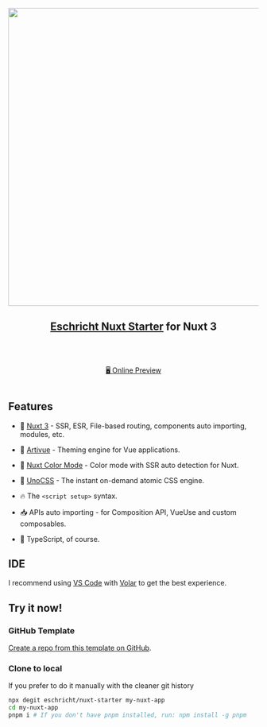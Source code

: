 <p align="center">
<img src="https://github.com/user-attachments/assets/5b6b4e2c-b4bd-4168-ba8e-ed6e43510bea" width="600"/>
</p>


<h2 align="center">
<a href="https://github.com/eschricht/nuxt-starter">Eschricht Nuxt Starter</a> for Nuxt 3
</h2><br>

<p align="center">
<br>
<a href="https://eschricht-nuxt-starter.vercel.app">🖥 Online Preview</a>
<br><br>
<a href="https://stackblitz.com/github/eschricht/nuxt-starter"><img src="https://developer.stackblitz.com/img/open_in_stackblitz.svg" alt=""></a>
</p>

## Features

- 💚 [Nuxt 3](https://nuxt.com/) - SSR, ESR, File-based routing, components auto importing, modules, etc.

- 🎨 [Artivue](https://github.com/Eschricht/artivue) - Theming engine for Vue applications.

- 🎨 [Nuxt Color Mode](https://github.com/Eschricht/nuxt-color-mode) - Color mode with SSR auto detection for Nuxt.

- 🦄 [UnoCSS](https://github.com/unocss/unocss) - The instant on-demand atomic CSS engine.

- 🔥 The `<script setup>` syntax.

- 📥 APIs auto importing - for Composition API, VueUse and custom composables.

- 🦾 TypeScript, of course.

## IDE

I recommend using [VS Code](https://code.visualstudio.com/) with [Volar](https://github.com/johnsoncodehk/volar) to get the best experience.

## Try it now!

### GitHub Template

[Create a repo from this template on GitHub](https://github.com/eschricht/nuxt-starter/generate).

### Clone to local

If you prefer to do it manually with the cleaner git history

```bash
npx degit eschricht/nuxt-starter my-nuxt-app
cd my-nuxt-app
pnpm i # If you don't have pnpm installed, run: npm install -g pnpm
```
